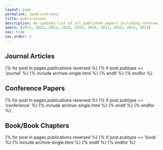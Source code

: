 ```yaml
---
layout: page
permalink: /publications/
title: publications
description: An updated list of all published papers including refereed and non-refereed ones is available from <a href='https://scholar.google.com/citations?user=wgsX_zIAAAAJ&hl=en'>Google Scholar</a> 
years: [2023, 2022, 2021, 2020, 2019, 2018, 2017, 2016, 2015, 2014]
nav: true
nav_order: 3
---
```


<!-- _pages/publications.md -->
<div class="publications">

<h2>Journal Articles</h2>
{% for post in pages.publications reversed %}
  {% if post.pubtype == 'journal' %}
      {% include archive-single.html %}
  {% endif %}
{% endfor %}

<h2>Conference Papers</h2>
{% for post in pages.publications reversed %}
  {% if post.pubtype == 'conference' %}
      {% include archive-single.html %}
  {% endif %}
{% endfor %}

<h2>Book/Book Chapters</h2>
{% for post in pages.publications reversed %}
  {% if post.pubtype == 'book' %}
      {% include archive-single.html %}
  {% endif %}
{% endfor %}
</div>

